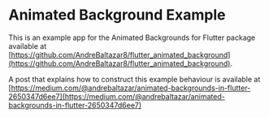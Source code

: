 # Animated Background Example

This is an example app for the Animated Backgrounds for Flutter package available at [https://github.com/AndreBaltazar8/flutter_animated_background](https://github.com/AndreBaltazar8/flutter_animated_background).

A post that explains how to construct this example behaviour is available at [https://medium.com/@andrebaltazar/animated-backgrounds-in-flutter-2650347d6ee7](https://medium.com/@andrebaltazar/animated-backgrounds-in-flutter-2650347d6ee7)
